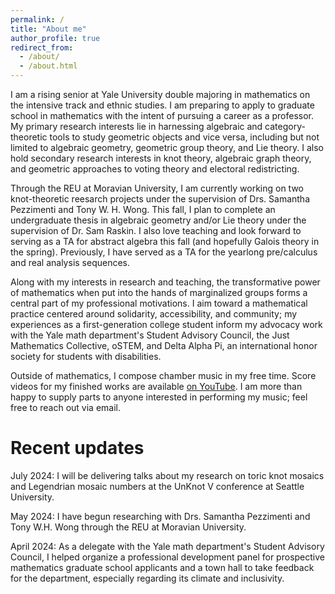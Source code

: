 ```yaml
---
permalink: /
title: "About me"
author_profile: true
redirect_from: 
  - /about/
  - /about.html
---
```


I am a rising senior at Yale University double majoring in mathematics on the intensive track and ethnic studies. I am preparing to apply to graduate school in mathematics with the intent of pursuing a career as a professor. My primary research interests lie in harnessing algebraic and category-theoretic tools to study geometric objects and vice versa, including but not limited to algebraic geometry, geometric group theory, and Lie theory. I also hold secondary research interests in knot theory, algebraic graph theory, and geometric approaches to voting theory and electoral redistricting.

Through the REU at Moravian University, I am currently working on two knot-theoretic reesarch projects under the supervision of Drs. Samantha Pezzimenti and Tony W. H. Wong. This fall, I plan to complete an undergraduate thesis in algebraic geometry and/or Lie theory under the supervision of Dr. Sam Raskin. I also love teaching and look forward to serving as a TA for abstract algebra this fall (and hopefully Galois theory in the spring). Previously, I have served as a TA for the yearlong pre/calculus and real analysis sequences.

Along with my interests in research and teaching, the transformative power of mathematics when put into the hands of marginalized groups forms a central part of my professional motivations. I aim toward a mathematical practice centered around solidarity, accessibility, and community; my experiences as a first-generation college student inform my advocacy work with the Yale math department's Student Advisory Council, the Just Mathematics Collective, oSTEM, and Delta Alpha Pi, an international honor society for students with disabilities.

Outside of mathematics, I compose chamber music in my free time. Score videos for my finished works are available [on YouTube](https://www.youtube.com/@LucTaMusic). I am more than happy to supply parts to anyone interested in performing my music; feel free to reach out via email.

Recent updates
======
July 2024: I will be delivering talks about my research on toric knot mosaics and Legendrian mosaic numbers at the UnKnot V conference at Seattle University.

May 2024: I have begun researching with Drs. Samantha Pezzimenti and Tony W.H. Wong through the REU at Moravian University.

April 2024: As a delegate with the Yale math department's Student Advisory Council, I helped organize a professional development panel for prospective mathematics graduate school applicants and a town hall to take feedback for the department, especially regarding its climate and inclusivity.
